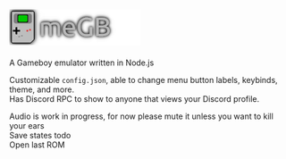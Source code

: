 ## ![meGB](icons/banner_64.png)
A Gameboy emulator written in Node.js

Customizable `config.json`, able to change menu button labels, keybinds, theme, and more.\
Has Discord RPC to show to anyone that views your Discord profile.

Audio is work in progress, for now please mute it unless you want to kill your ears\
Save states todo\
Open last ROM

